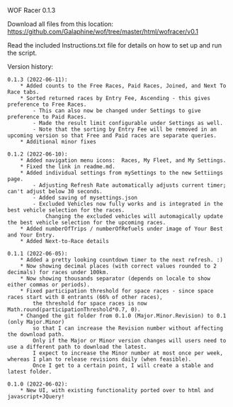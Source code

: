 WOF Racer 0.1.3

Download all files from this location:  https://github.com/Galaphine/wof/tree/master/html/wofracer/v0.1

Read the included Instructions.txt file for details on how to set up and run the script.

Version history:

    0.1.3 (2022-06-11):
        * Added counts to the Free Races, Paid Races, Joined, and Next To Race tabs.
        * Sorted returned races by Entry Fee, Ascending - this gives preference to Free Races.
            - This can also now be changed under Settings to give preference to Paid Races.
            - Made the result limit configurable under Settings as well.
            - Note that the sorting by Entry Fee will be removed in an upcoming version so that Free and Paid races are separate queries.
        * Additional minor fixes

    0.1.2 (2022-06-10):
        * Added navigation menu icons:  Races, My Fleet, and My Settings.
        * Fixed the link in readme.md.
        * Added individual settings from mySettings to the new Settiings page.
            - Adjusting Refresh Rate automatically adjusts current timer; can't adjust below 30 seconds.
            - Added saving of mysettings.json
            - Excluded Vehicles now fully works and is integrated in the best vehicle selection for the races.  
                Changing the excluded vehicles will automagically update the best vehicle selection for the upcoming races.
        * Added numberOfTrips / numberOfRefuels under image of Your Best and Your Entry.
        * Added Next-to-Race details

    0.1.1 (2022-06-05):
        * Added a pretty looking countdown timer to the next refresh. :)
        * Now showing decimal places (with correct values rounded to 2 decimals) for races under 100km.
        * Now showing thousands separator (depends on locale to show either commas or periods).
        * Fixed participation threshold for space races - since space races start with 8 entrants (66% of other races), 
            the threshold for space races is now Math.round(participationThreshold*0.7, 0).
        * Changed the git folder from 0.1.0 (Major.Minor.Revision) to 0.1 (only Major.Minor)
            so that I can increase the Revision number without affecting the download path.
            Only if the Major or Minor version changes will users need to use a different path to download the latest.
            I expect to increase the Minor number at most once per week, whereas I plan to release revisions daily (when feasible).
            Once I get to a certain point, I will create a stable and latest folder.

	0.1.0 (2022-06-02):
        * New UI, with existing functionality ported over to html and javascript+JQuery!


